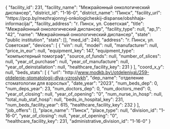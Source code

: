 {
    "facility_id": 231,
    "facility_name": "Межрайонный онкологический диспансер",
    "district_id": "1-16-0",
    "district_name": "Пинск",
    "facility_url": "https:\/\/pcp.by\/mezhrajonnyj-onkologicheskij-dispanse\/obshhaja-informacija\/",
    "facility_address": "г. Пинск, ул. Советская",
    "title": "Межрайонный онкологический диспансер",
    "facility_type": null,
    "ap_1": "42",
    "name": "Межрайонный онкологический диспансер",
    "state": "public institution",
    "stats": [],
    "med_id": 240,
    "address": "г. Пинск, ул. Советская",
    "devices": [
        {
            "vin": null,
            "model": null,
            "manufacturer": null,
            "price_in_eur": null,
            "equipment_key": 147,
            "equipment_type": "компьютерный томограф",
            "source_of_funds": null,
            "number_of_slices": null,
            "year_of_purchase": null,
            "year_of_manufacture": null,
            "year_of_deinstallation": null,
            "healthcare_facility_key": 231
        }
    ],
    "coord_x_y": null,
    "beds_stats": [
        {
            "url": "http:\/\/www.modkb.by\/otdeleniya\/259-otdelenie-stomatologii-dlya-vzroslykh",
            "dep_name": "отделение стоматологии для взрослых",
            "date_year": "2023",
            "num_beds_dep": 0,
            "num_deps_year": 23,
            "num_doctors_dep": 0,
            "num_doctors_med": 0,
            "year_of_closing": null,
            "year_of_opening": "0",
            "num_nurse_in_hosp": null,
            "total_nub_staf_hosp": null,
            "beds_in_hospital_key": 231,
            "num_beds_facility_year": 615,
            "healthcare_facility_key": 232
        }
    ],
    "job_offers": [],
    "place_name": "Пинск",
    "place_type": null,
    "division_id": "1-16-0",
    "year_of_closing": null,
    "year_of_opening": "0",
    "healthcare_facility_key": 231,
    "administrative_division_id": "1-16-0"
}